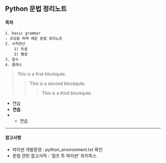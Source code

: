 Python 문법 정리노트
------------------------
#### 목차
	1. basic grammar
	: 코딩을 하며 배운 문법 정리노트
	2. 사칙연산
		1) 덧셈
		2) 뺄셈
	3. 함수
	4. 클래스
	
> This is a first blockqute.  
>	> This is a second blockqute.  
>	>	> This is a third blockqute.  
- 연습
- **연습**
-   - 연습

------------------------

#### 참고사항
- 파이썬 개발환경 : python_environment.txt 확인
- 문법 관련 참고서적 : '점프 투 파이썬' 위키독스
